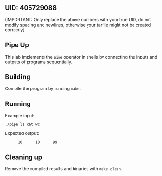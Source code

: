 ## UID: 405729088
(IMPORTANT: Only replace the above numbers with your true UID, do not modify spacing and newlines, otherwise your tarfile might not be created correctly)

## Pipe Up

This lab implements the `pipe` operator in shells by connecting the inputs and outputs of programs sequentially.

## Building

Compile the program by running `make`.

## Running

Example input:
```
./pipe ls cat wc
```

Expected output: 
```
      10      10      99
```

## Cleaning up

Remove the compiled results and binaries with `make clean`.
